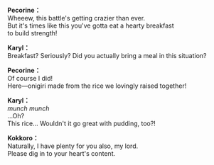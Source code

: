 # 

  
**Pecorine：**  
Wheeew, this battle's getting crazier than ever.  
But it's times like this you've gotta eat a hearty breakfast  
to build strength!  
  
**Karyl：**  
Breakfast? Seriously? Did you actually bring a meal in this situation?  
  
**Pecorine：**  
Of course I did!  
Here—onigiri made from the rice we lovingly raised together!  
  
**Karyl：**  
*munch munch*  
 ...Oh?  
This rice... Wouldn't it go great with pudding, too?!  
  
**Kokkoro：**  
Naturally, I have plenty for you also, my lord.  
Please dig in to your heart's content.  
